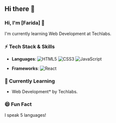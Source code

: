 ## Hi there 👋

<!--
**faridaelchuzade/faridaelchuzade** is a ✨ _special_ ✨ repository because its `README.md` (this file) appears on your GitHub profile.

Here are some ideas to get you started:

- 🔭 I’m currently working on ...
- 🌱 I’m currently learning ...
- 👯 I’m looking to collaborate on ...
- 🤔 I’m looking for help with ...
- 💬 Ask me about ...
- 📫 How to reach me: ...
- 😄 Pronouns: ...
- ⚡ Fun fact: ...
-->

### Hi, I'm [Farida] 👋
I'm currently learning Web Development at Techlabs. 

### ⚡️ Tech Stack & Skills
- **Languages**: 
  ![HTML5](https://img.shields.io/badge/-HTML5-E34F26?logo=html5&logoColor=white)
  ![CSS3](https://img.shields.io/badge/-CSS3-1572B6?logo=css3&logoColor=white)
  ![JavaScript](https://img.shields.io/badge/-JavaScript-F7DF1E?logo=javascript&logoColor=black)

- **Frameworks**: ![React](https://img.shields.io/badge/-React-blue)

### 📘 Currently Learning
- Web Development* by Techlabs.

### 😄 Fun Fact
I speak 5 languages!

